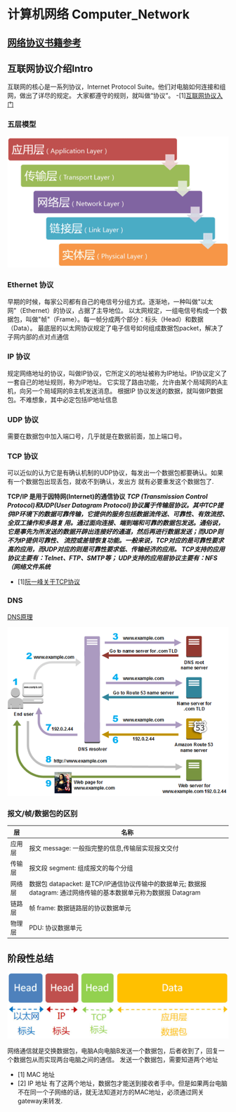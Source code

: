 # 计算机网络 Computer_Network
## [网络协议书籍参考](https://gaia.cs.umass.edu/kurose_ross/wireshark.php)

## 互联网协议介绍Intro
互联网的核心是一系列协议，Internet Protocol Suite。他们对电脑如何连接和组网，做出了详尽的规定。
大家都遵守的规则，就叫做“协议”。
-[1][互联网协议入门](https://www.ruanyifeng.com/blog/2012/05/internet_protocol_suite_part_i.html)

### 五层模型

![five-layer-model](/images/五层.png)

### Ethernet 协议
早期的时候，每家公司都有自己的电信号分组方式。逐渐地，一种叫做"以太网"（Ethernet）的协议，占据了主导地位。
以太网规定，一组电信号构成一个数据包，叫做"帧"（Frame）。每一帧分成两个部分：标头（Head）和数据（Data）。
最底层的以太网协议规定了电子信号如何组成数据包packet，解决了子网内部的点对点通信
### IP 协议
规定网络地址的协议，叫做IP协议，它所定义的地址被称为IP地址。IP协议定义了一套自己的地址规则，称为IP地址。
它实现了路由功能，允许由某个局域网的A主机，向另一个局域网的B主机发送消息。
根据IP 协议发送的数据，就叫做IP数据包。不难想象，其中必定包括IP地址信息
### UDP 协议
需要在数据包中加入端口号，几乎就是在数据前面，加上端口号。
### TCP 协议
可以近似的认为它是有确认机制的UDP协议，每发出一个数据包都要确认。如果有一个数据包出现丢包，就收不到确认，发出方
就有必要重发这个数据包了.

**TCP/IP 是用于因特网(Internet)的通信协议**
***TCP (Transmission Control Protocol)和UDP(User Datagram Protocol)协议属于传输层协议。其中TCP提供IP环境下的数据可靠传输，它提供的服务包括数据流传送、可靠性、有效流控、全双工操作和多路复 用。通过面向连接、端到端和可靠的数据包发送。通俗说，它是事先为所发送的数据开辟出连接好的通道，然后再进行数据发送；而UDP则不为IP提供可靠性、 流控或差错恢复功能。一般来说，TCP对应的是可靠性要求高的应用，而UDP对应的则是可靠性要求低、传输经济的应用。 TCP支持的应用协议主要有：Telnet、FTP、SMTP等； UDP支持的应用层协议主要有：NFS（网络文件系统***
- [1][阮一峰关于TCP协议](https://www.ruanyifeng.com/blog/2017/06/tcp-protocol.html)
### DNS
[DNS原理](https://www.ruanyifeng.com/blog/2016/06/dns.html)

![DNS](/images/DNS_sample.png)

### 报文/帧/数据包的区别
|层     |名称                                           |
|-------|-----------------------------------------------|
|应用层 |报文 message: 一般指完整的信息,传输层实现报文交付  |
|传输层 |报文段 segment: 组成报文的每个分组                |
|网络层  |数据包 datapacket: 是TCP/IP通信协议传输中的数据单元; 数据报 datagram: 通过网络传输的基本数据单元称为数据报 Datagram                                        |
|链路层  |帧 frame: 数据链路层的协议数据单元                |
|物理层|PDU: 协议数据单元                                  |
## 阶段性总结

![data package](/images/data_frame.png)

网络通信就是交换数据包，电脑A向电脑B发送一个数据包，后者收到了，回复一个数据包从而实现两台电脑之间的通信。
发送一个数据包，需要知道两个地址
- [1] MAC 地址
- [2] IP 地址
有了这两个地址，数据包才能送到接收者手中。但是如果两台电脑不在同一个子网络的话，就无法知道对方的MAC地址，必须通过网关 gateway来转发.
